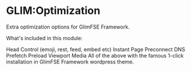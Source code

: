 # GLIM:Optimization
Extra optimization options for GlimFSE Framework.

What's included in this module:

Head Control (emoji, rest, feed, embed etc)
Instant Page
Preconnect
DNS Prefetch
Preload Viewport Media
All of the above with the famous 1-click installation in GlimFSE Framework wordpress theme.
